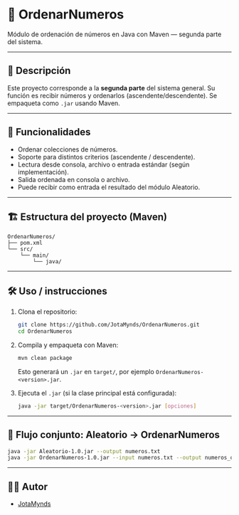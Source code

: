 # 🧮 OrdenarNumeros

Módulo de ordenación de números en Java con Maven — segunda parte del sistema.

---

## 🧩 Descripción

Este proyecto corresponde a la **segunda parte** del sistema general. Su función es recibir números y ordenarlos (ascendente/descendente). Se empaqueta como `.jar` usando Maven.

---

## 🚀 Funcionalidades

- Ordenar colecciones de números.  
- Soporte para distintos criterios (ascendente / descendente).  
- Lectura desde consola, archivo o entrada estándar (según implementación).  
- Salida ordenada en consola o archivo.  
- Puede recibir como entrada el resultado del módulo Aleatorio.

---

## 🏗️ Estructura del proyecto (Maven)

```
OrdenarNumeros/
├── pom.xml
└── src/
    └── main/
        └── java/
```

---

## 🛠️ Uso / instrucciones

1. Clona el repositorio:  
   ```bash
   git clone https://github.com/JotaMynds/OrdenarNumeros.git
   cd OrdenarNumeros
   ```

2. Compila y empaqueta con Maven:  
   ```bash
   mvn clean package
   ```

   Esto generará un `.jar` en `target/`, por ejemplo `OrdenarNumeros-<version>.jar`.

3. Ejecuta el `.jar` (si la clase principal está configurada):  
   ```bash
   java -jar target/OrdenarNumeros-<version>.jar [opciones]
   ```

---

## 🔗 Flujo conjunto: Aleatorio → OrdenarNumeros

```bash
java -jar Aleatorio-1.0.jar --output numeros.txt
java -jar OrdenarNumeros-1.0.jar --input numeros.txt --output numeros_ordenados.txt
```

---

## 🧑‍💻 Autor

- [JotaMynds](https://github.com/JotaMynds)
